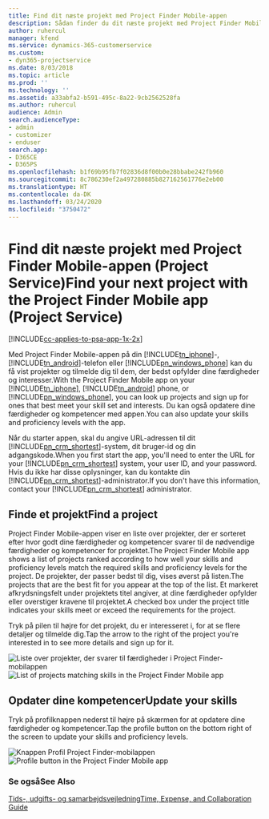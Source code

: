 ```yaml
---
title: Find dit næste projekt med Project Finder Mobile-appen
description: Sådan finder du dit næste projekt med Project Finder Mobile-appen til Project Service
author: ruhercul
manager: kfend
ms.service: dynamics-365-customerservice
ms.custom:
- dyn365-projectservice
ms.date: 8/03/2018
ms.topic: article
ms.prod: ''
ms.technology: ''
ms.assetid: a33abfa2-b591-495c-8a22-9cb2562528fa
ms.author: ruhercul
audience: Admin
search.audienceType:
- admin
- customizer
- enduser
search.app:
- D365CE
- D365PS
ms.openlocfilehash: b1f69b95fb7f02836d8f00b0e28bbabe242fb960
ms.sourcegitcommit: 8c786230ef2a497280885b827162561776e2eb00
ms.translationtype: HT
ms.contentlocale: da-DK
ms.lasthandoff: 03/24/2020
ms.locfileid: "3750472"
---
```

# <a name="find-your-next-project-with-the-project-finder-mobile-app-project-service"></a><span data-ttu-id="d35a8-103">Find dit næste projekt med Project Finder Mobile-appen (Project Service)</span><span class="sxs-lookup"><span data-stu-id="d35a8-103">Find your next project with the Project Finder Mobile app (Project Service)</span></span>

[!INCLUDE[cc-applies-to-psa-app-1x-2x](../includes/cc-applies-to-psa-app-1x-2x.md)]

<span data-ttu-id="d35a8-104">Med Project Finder Mobile-appen på din [!INCLUDE[tn_iphone](../includes/tn-iphone.md)]-, [!INCLUDE[tn_android](../includes/tn-android.md)]-telefon eller [!INCLUDE[pn_windows_phone](../includes/pn-windows-phone.md)] kan du få vist projekter og tilmelde dig til dem, der bedst opfylder dine færdigheder og interesser.</span><span class="sxs-lookup"><span data-stu-id="d35a8-104">With the Project Finder Mobile app on your [!INCLUDE[tn_iphone](../includes/tn-iphone.md)], [!INCLUDE[tn_android](../includes/tn-android.md)] phone, or [!INCLUDE[pn_windows_phone](../includes/pn-windows-phone.md)], you can look up projects and sign up for ones that best meet your skill set and interests.</span></span> <span data-ttu-id="d35a8-105">Du kan også opdatere dine færdigheder og kompetencer med appen.</span><span class="sxs-lookup"><span data-stu-id="d35a8-105">You can also update your skills and proficiency levels with the app.</span></span>  
  
 <span data-ttu-id="d35a8-106">Når du starter appen, skal du angive URL-adressen til dit [!INCLUDE[pn_crm_shortest](../includes/pn-crm-shortest.md)]-system, dit bruger-id og din adgangskode.</span><span class="sxs-lookup"><span data-stu-id="d35a8-106">When you first start the app, you'll need to enter the URL for your [!INCLUDE[pn_crm_shortest](../includes/pn-crm-shortest.md)] system, your user ID, and your password.</span></span> <span data-ttu-id="d35a8-107">Hvis du ikke har disse oplysninger, kan du kontakte din [!INCLUDE[pn_crm_shortest](../includes/pn-crm-shortest.md)]-administrator.</span><span class="sxs-lookup"><span data-stu-id="d35a8-107">If you don't have this information,  contact your [!INCLUDE[pn_crm_shortest](../includes/pn-crm-shortest.md)] administrator.</span></span>  
  
## <a name="find-a-project"></a><span data-ttu-id="d35a8-108">Finde et projekt</span><span class="sxs-lookup"><span data-stu-id="d35a8-108">Find a project</span></span>  
 <span data-ttu-id="d35a8-109">Project Finder Mobile-appen viser en liste over projekter, der er sorteret efter hvor godt dine færdigheder og kompetencer svarer til de nødvendige færdigheder og kompetencer for projektet.</span><span class="sxs-lookup"><span data-stu-id="d35a8-109">The Project Finder Mobile app shows a list of projects ranked according to how well your skills and proficiency levels match the required skills and proficiency levels for the project.</span></span> <span data-ttu-id="d35a8-110">De projekter, der passer bedst til dig, vises øverst på listen.</span><span class="sxs-lookup"><span data-stu-id="d35a8-110">The projects that are the best fit for you appear at the top of the list.</span></span> <span data-ttu-id="d35a8-111">Et markeret afkrydsningsfelt under projektets titel angiver, at dine færdigheder opfylder eller overstiger kravene til projektet.</span><span class="sxs-lookup"><span data-stu-id="d35a8-111">A checked box under the project title indicates your skills meet or exceed the requirements for the project.</span></span>  
  
 <span data-ttu-id="d35a8-112">Tryk på pilen til højre for det projekt, du er interesseret i, for at se flere detaljer og tilmelde dig.</span><span class="sxs-lookup"><span data-stu-id="d35a8-112">Tap the arrow to the right of the project you're interested in to see more details and sign up for it.</span></span>  
  
 <span data-ttu-id="d35a8-113">![Liste over projekter, der svarer til færdigheder i Project Finder-mobilappen](../project-service/media/project-service-project-finder-list.png "Liste over projekter, der svarer til færdigheder i Project Finder-mobilappen")</span><span class="sxs-lookup"><span data-stu-id="d35a8-113">![List of projects matching skills in the Project Finder Mobile app](../project-service/media/project-service-project-finder-list.png "List of projects matching skills in the Project Finder Mobile app")</span></span>  
  
## <a name="update-your-skills"></a><span data-ttu-id="d35a8-114">Opdater dine kompetencer</span><span class="sxs-lookup"><span data-stu-id="d35a8-114">Update your skills</span></span>  
 <span data-ttu-id="d35a8-115">Tryk på profilknappen nederst til højre på skærmen for at opdatere dine færdigheder og kompetencer.</span><span class="sxs-lookup"><span data-stu-id="d35a8-115">Tap the profile button on the bottom right of the screen to update your skills and proficiency levels.</span></span>  
  
 <span data-ttu-id="d35a8-116">![Knappen Profil Project Finder-mobilappen](../project-service/media/project-service-project-finder-profile.png "Knappen Profil Project Finder-mobilappen")</span><span class="sxs-lookup"><span data-stu-id="d35a8-116">![Profile button in the Project Finder Mobile app](../project-service/media/project-service-project-finder-profile.png "Profile button in the Project Finder Mobile app")</span></span>  
  
### <a name="see-also"></a><span data-ttu-id="d35a8-117">Se også</span><span class="sxs-lookup"><span data-stu-id="d35a8-117">See Also</span></span>  
 [<span data-ttu-id="d35a8-118">Tids-, udgifts- og samarbejdsvejledning</span><span class="sxs-lookup"><span data-stu-id="d35a8-118">Time, Expense, and Collaboration Guide</span></span>](../project-service/time-expense-collaboration-guide.md)
